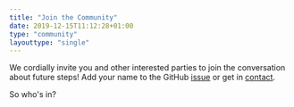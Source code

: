 ```yaml
---
title: "Join the Community"
date: 2019-12-15T11:12:28+01:00
type: "community"
layouttype: "single" 
---
```


We cordially invite you and other interested parties to join the conversation about future steps! Add your name to the GitHub [issue](https://github.com/cohure/CoHuRe/issues/1) or get in [contact](../contact).

So who's in?